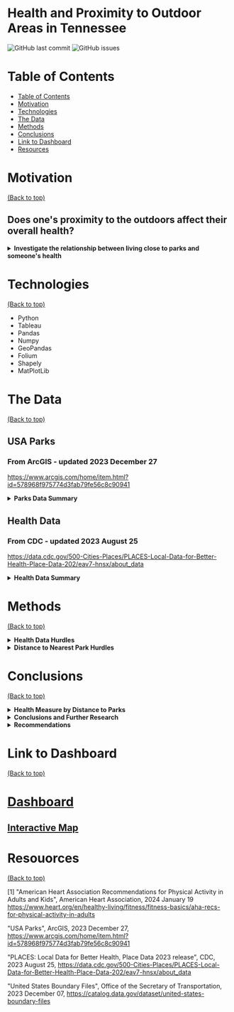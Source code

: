 # Health and Proximity to Outdoor Areas in Tennessee

![GitHub last commit](https://img.shields.io/github/last-commit/derekbeistad/health-and-proximity-to-natural-areas-analysis)
![GitHub issues](https://img.shields.io/github/issues-raw/derekbeistad/health-and-proximity-to-natural-areas-analysis)

# Table of Contents
- [Table of Contents](#table-of-contents)
- [Motivation](#motivation)
- [Technologies](#technologies)
- [The Data](#the-data)
- [Methods](#methods)
- [Conclusions](#conclusions)
- [Link to Dashboard](#link-to-dashboard)
- [Resources](#resources)

# Motivation
[(Back to top)](#table-of-contents)
## Does one's proximity to the outdoors affect their overall health?

<details>
<summary><b>Investigate the relationship between living close to parks and someone's health</b></summary>
<br/>
Staying active is a crucial part of a healthy lifestyle. According to the American Heart Assocciation, 150 minutes a week of moderate-intensity activity can  "Lower the risk of heart disease, stroke, type 2 diabetes, (and) high blood pressure..." [1]. With this information, we want to know if living closer (having easy access) to a park will affects someone's overall health.
    
![Tableau screenshot](https://github.com/derekbeistad/health-and-proximity-to-natural-areas-analysis/blob/main/images/intro-img.jpg?raw=true)

</details>


# Technologies
[(Back to top)](#table-of-contents)
- Python
- Tableau
- Pandas
- Numpy
- GeoPandas
- Folium
- Shapely
- MatPlotLib

# The Data
[(Back to top)](#table-of-contents)
## USA Parks
### From ArcGIS - updated 2023 December 27
https://www.arcgis.com/home/item.html?id=578968f975774d3fab79fe56c8c90941
    <details>
    <summary><b>Parks Data Summary</b></summary>
    <br/>
- Gathered the park boundaries for parks, gardens, and forests at national, state, county, regional, and local levels
- 722 natural areas in or bordering Tennessee
![Parks Map screenshot](https://github.com/derekbeistad/health-and-proximity-to-natural-areas-analysis/blob/workingbranch/images/parks-map.jpg?raw=true)
![Num of Parks by Type screenshot](https://github.com/derekbeistad/health-and-proximity-to-natural-areas-analysis/blob/workingbranch/images/parks-by-type.jpg?raw=true)
    </details>
## Health Data
### From CDC - updated 2023 August 25
https://data.cdc.gov/500-Cities-Places/PLACES-Local-Data-for-Better-Health-Place-Data-202/eav7-hnsx/about_data
    <details>
    <summary><b>Health Data Summary</b></summary>
    <br/>
- Health data for 429 different locations throughout Tennessee for the years 2020 and 2021
- Health data is for adults aged 18 and older.
![Health Data Map screenshot](https://github.com/derekbeistad/health-and-proximity-to-natural-areas-analysis/blob/workingbranch/images/health-data-map.jpg?raw=true)
    </details>

# Methods
[(Back to top)](#table-of-contents)
    <details>
    <summary><b>Health Data Hurdles</b></summary>
    <br/>
Finding a dataset with health data tied to specific geolocations was difficult. I eventually cam across the PLACES dataset from the CDC. This provides data for 36 different measures of health broken down by location. I then decided to focus the research on 8 of the 36 measures

- Stroke
- Obesity
- Asthma
- High Blood Pressure
- Coronary Heart Disease
- Diabetes
- Depression
- Lack of Health Insurance
    
    </details>
    
<details>
<summary><b>Distance to Nearest Park Hurdles</b></summary>
<br/>

Once I had the datasets loaded and cleaned, I shifted my focus on calculating the minimum distance from each location to the nearest park. After some exploration and research, I landed on a method I developed using nested iterations and reprojecting the geometry into a different Coordinate Reference System (CRS) in order to get accurate distances in meters. 

With the distances calculated, a distribution shows a right skew. More of these health points are located closer to 0 kilometes to a park than located 20+ kilometers away. This could present issues in the calculations to come.
    
![Distance Distribution screenshot](https://github.com/derekbeistad/health-and-proximity-to-natural-areas-analysis/blob/workingbranch/images/distance-distribution.jpg?raw=true)
To combat this, I grouped the health data into 3 distinct groups.

Distance Groups:
- Close (0km to 3.96km)
- Medium (3.97km - 12.26km)
- Far (12.26km +)

Now we see an even distribution between close, medium, and far health points.
![Distance Group Counts screenshot](https://github.com/derekbeistad/health-and-proximity-to-natural-areas-analysis/blob/workingbranch/images/distance-group-counts.jpg?raw=true)

Now when we calculate the health values within these groups, we can more accurately compare the results to each group without the worry of sample size variance between them.
    
Here is a map showing both the health points and park locations. The Health points are color coded to inducate if they are located "close", "medium", or "far" from the closest park to them.
![Health and Parks Map](https://github.com/derekbeistad/health-and-proximity-to-natural-areas-analysis/blob/workingbranch/images/health-parks-map.jpg?raw=true)
    
[Interactive Folium Map](https://derekbeistad.github.io/Health-and-Proximity-to-Parks-Map/tn_parks.html)
    
</details>

# Conclusions
[(Back to top)](#table-of-contents)
<details>
<summary><b>Health Measure by Distance to Parks</b></summary>
<br/>
Looking at the scatter plot, notice how each measure has a positive, albeit small positive correlation and small R-Squared value, showing significance.
    <br/>
    <br/>
    
![Distance Scatter Plot](https://github.com/derekbeistad/health-and-proximity-to-natural-areas-analysis/blob/workingbranch/images/distance-scatter.jpg?raw=true)

Looking at the bar graph, we notice that the percentage of these health measures are slightly lower in the close category than in the far category, furthering the relationship.
    
![Distance Bar Chart](https://github.com/derekbeistad/health-and-proximity-to-natural-areas-analysis/blob/workingbranch/images/distance-bar.jpg?raw=true)
    
It's important to note that these correlations are small, and there are many other factors that influence these health measures. While proximity to natural areas alone will not positively impact someone's health, it does provide easier access to free physical activity and fresh air.
</details>
<details>
<summary><b>Conclusions and Further Research</b></summary>
<br/>
Overall we saw that there is a slight correlation between health and proximity to natural areas. It is important to note that correlation does not mean causation, as many factors impact someone's health, and being close to a natural area does not imply that the park was used by the locals regularly.
<br/>
Even so, we did see a relationship and more research should be done with more precise locations. It would be interesting to see these health mesaures calculated with respect to park usage in addition to proximity to the parks.
    
![Conclusions Image](https://github.com/derekbeistad/health-and-proximity-to-natural-areas-analysis/blob/workingbranch/images/conclusions.jpg?raw=true) 
</details>

<details>
<summary><b>Recommendations</b></summary>
<br/>
The American Heart Association recommends at least 150 minutes of moderate-intensity activity per week (30 minutes per day, 5 x week), but states that 300 minutes (1 hour per day, 5 x week) will increase the benefits seen. This includes a lower risk of heart disease, stroke, diabetes, and high blood pressure. We saw these same measures in our analysis.

Moderate-Intensity Activities Include:
- brisk walking
- dancing
- gardening
- tennis
- biking
- etc.
    
###### Activity recommendations and examples come from the American Heart Association [1]    
</details>


# Link to Dashboard
[(Back to top)](#table-of-contents)

# [Dashboard](https://public.tableau.com/views/health-and-proximity-to-natural-areas/HealthandProximitytoNaturalAreas?:language=en-US&:sid=&:display_count=n&:origin=viz_share_link)
## [Interactive Map](https://derekbeistad.github.io/Health-and-Proximity-to-Parks-Map/tn_parks.html)

# Resouorces
[(Back to top)](#table-of-contents)

[1] "American Heart Association Recommendations for Physical Activity in Adults and Kids", American Heart Association, 2024 January 19 https://www.heart.org/en/healthy-living/fitness/fitness-basics/aha-recs-for-physical-activity-in-adults

"USA Parks", ArcGIS, 2023 December 27, https://www.arcgis.com/home/item.html?id=578968f975774d3fab79fe56c8c90941

"PLACES: Local Data for Better Health, Place Data 2023 release", CDC, 2023 August 25, https://data.cdc.gov/500-Cities-Places/PLACES-Local-Data-for-Better-Health-Place-Data-202/eav7-hnsx/about_data

"United States Boundary Files", Office of the Secretary of Transportation, 2023 December 07, https://catalog.data.gov/dataset/united-states-boundary-files